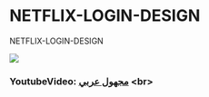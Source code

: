 # NETFLIX-LOGIN-DESIGN
NETFLIX-LOGIN-DESIGN


![](NETFLIX.gif)

### YoutubeVideo: [مجهول عربي]([https://kernel_devs.t.me/](https://youtu.be/ZPGvudzB0Lk)) <br>

